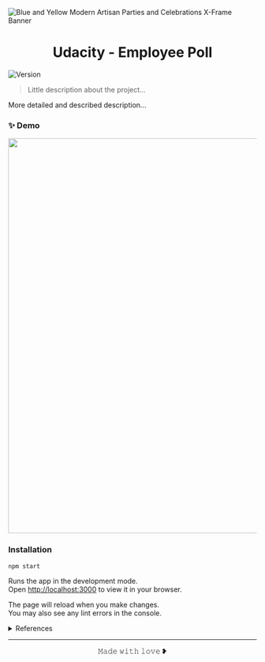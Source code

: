 ![Blue and Yellow Modern Artisan Parties and Celebrations X-Frame Banner](https://user-images.githubusercontent.com/16991001/184564024-449ea018-dd0a-43fa-ae1f-42663aef76e8.png)

<h1 align="center">Udacity - Employee Poll</h1>
<p>
  <img alt="Version" src="https://img.shields.io/badge/version-0.0.1-blue.svg?cacheSeconds=2592000" />
  <a href="https://twitter.com/https:\/\/twitter.com\/maisamaximo\_" target="_blank">
  </a>
</p>

> Little description about the project...

More detailed and described description...

### ✨ Demo

<p align="center">
  <img width="800" src="https://user-images.githubusercontent.com/16991001/185799335-2513efc6-6410-42eb-9406-df87963a67f0.gif" />
<p>

### Installation

```
npm start
```

Runs the app in the development mode.\
Open [http://localhost:3000](http://localhost:3000) to view it in your browser.

The page will reload when you make changes.\
You may also see any lint errors in the console.


<details>
<summary>References</summary>

* Video used as base to create the layout of page 404 - https://www.youtube.com/watch?v=m7ZZNsa0pOA
* Link to the base projects provided by udacity that I used - https://github.com/reduxjs/redux/tree/master/examples
</details>


<hr>
<p align="center">𝙼𝚊𝚍𝚎 𝚠𝚒𝚝𝚑 𝚕𝚘𝚟𝚎 ❥<p>
